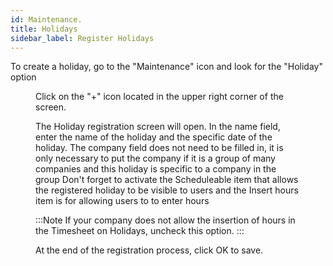 ```yaml
---
id: Maintenance.  
title: Holidays
sidebar_label: Register Holidays
---
```


To create a holiday, go to the "Maintenance" icon and look for the "Holiday" option

<figure>
  
Click on the "+" icon located in the upper right corner of the screen.
  
The Holiday registration screen will open.
In the name field, enter the name of the holiday and the specific date of the holiday. 
The company field does not need to be filled in, it is only necessary to put the company if it is a group of many companies and this holiday is specific to 
 a company in the group
Don't forget to activate the Scheduleable item that allows the registered holiday to be visible to users and the Insert hours item is for allowing users to 
 to enter hours
  
  :::Note
  If your company does not allow the insertion of hours in the Timesheet on Holidays, uncheck this option.
  :::
  
  At the end of the registration process, click OK to save.
  
